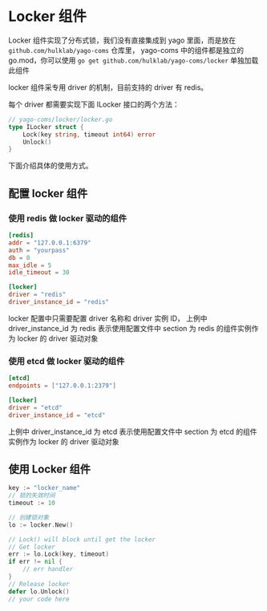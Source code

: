 # Locker 组件
Locker 组件实现了分布式锁，我们没有直接集成到 yago 里面，而是放在 `github.com/hulklab/yago-coms` 仓库里，
yago-coms 中的组件都是独立的 go.mod，你可以使用 `go get github.com/hulklab/yago-coms/locker` 单独加载此组件

locker 组件采专用 driver 的机制，目前支持的 driver 有 redis。

每个 driver 都需要实现下面 ILocker 接口的两个方法：

```go
// yago-coms/locker/locker.go
type ILocker struct {
	Lock(key string, timeout int64) error
	Unlock()
}
```


下面介绍具体的使用方式。

## 配置 locker 组件
### 使用 redis 做 locker 驱动的组件
```toml
[redis]
addr = "127.0.0.1:6379"
auth = "yourpass"
db = 0
max_idle = 5
idle_timeout = 30

[locker]
driver = "redis"
driver_instance_id = "redis"
```
locker 配置中只需要配置 driver 名称和 driver 实例 ID，
上例中 driver_instance_id 为 redis 表示使用配置文件中 section 为 redis 的组件实例作为 locker 的 driver 驱动对象

### 使用 etcd 做 locker 驱动的组件
```toml
[etcd]
endpoints = ["127.0.0.1:2379"]

[locker]
driver = "etcd"
driver_instance_id = "etcd"
```
上例中 driver_instance_id 为 etcd 表示使用配置文件中 section 为 etcd 的组件实例作为 locker 的 driver 驱动对象

## 使用 Locker 组件

```go
key := "locker_name"
// 锁的失效时间
timeout := 10

// 创建锁对象
lo := locker.New()

// Lock() will block until get the locker
// Get locker
err := lo.Lock(key, timeout)
if err != nil {
	// err handler
}
// Release locker
defer lo.Unlock()
// your code here

```

